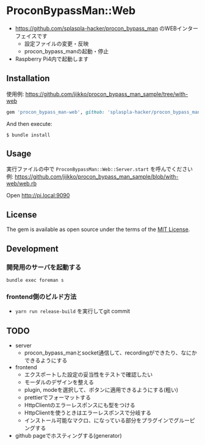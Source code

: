 # ProconBypassMan::Web
*  https://github.com/splaspla-hacker/procon_bypass_man のWEBインターフェイスです
    * 設定ファイルの変更・反映
    * procon_bypass_manの起動・停止
* Raspberry Pi4内で起動します

## Installation
使用例: https://github.com/jiikko/procon_bypass_man_sample/tree/with-web

```ruby
gem 'procon_bypass_man-web', github: 'splaspla-hacker/procon_bypass_man-web'
```

And then execute:

    $ bundle install

## Usage
実行ファイルの中で `ProconBypassMan::Web::Server.start` を呼んでください  
例: https://github.com/jiikko/procon_bypass_man_sample/blob/with-web/web.rb  

Open http://pi.local:9090

## License

The gem is available as open source under the terms of the [MIT License](https://opensource.org/licenses/MIT).

## Development
### 開発用のサーバを起動する
`bundle exec foreman s`

### frontend側のビルド方法
* `yarn run release-build` を実行してgit commit

## TODO
* server
    * procon_bypass_manとsocket通信して、recordingができたり、なにかできるようにする
* frontend
    * エクスポートした設定の妥当性をテストで確認したい
    * モーダルのデザインを整える
    * plugin, modeを選択して、ボタンに適用できるようにする(粗い)
    * prettierでフォーマットする
    * HttpClientのエラーレスポンスにも型をつける
    * HttpClientを使うときはエラーレスポンスで分岐する
    * インストール可能なマクロ、になっている部分をプラグインでグルーピングする
* github pageでホスティングする(generator)
